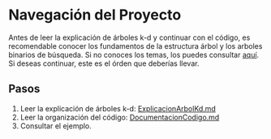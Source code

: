 # Navegación del Proyecto 

Antes de leer la explicación de árboles k-d y continuar con el código, es recomendable conocer los fundamentos de la estructura árbol y los arboles binarios de búsqueda. Si no conoces los temas, los puedes consultar [aquí](). Si deseas continuar, este es el órden que deberías llevar.

## Pasos 
1. Leer la explicación de árboles k-d: [ExplicacionArbolKd.md](ExplicacionArbolKd.md)
2. Leer la organización del código:    [DocumentacionCodigo.md](DocumentacionCodigo.md)
3. Consultar el ejemplo.

